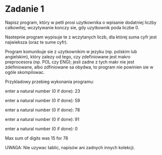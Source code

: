 # Zadanie 1

Napisz program, który w petli prosi uzytkownika o wpisanie dodatniej liczby calkowitej; wczytywanie konczy sie, gdy uzytkownik poda liczbe 0. 

Nastepnie program wypisuje te z wczytanych liczb, dla której suma cyfr jest najwieksza (oraz te sume cyfr).

Program komunikuje sie z uzytkownikim w jezyku (np. polskim lub angielskim), który zalezy od tego, czy zdefiniowane jest makro preprocesora (np. POL czy ENG); jesli zadne z tych makr nie jest zdefiniowane, albo zdfiniowane sa obydwa, to program nie powinien sie w ogóle skompilowac.

Przykladowy przebieg wykonania programu:

enter a natural number (0 if done): 23

enter a natural number (0 if done): 59

enter a natural number (0 if done): 78

enter a natural number (0 if done): 91

enter a natural number (0 if done): 0

Max sum of digits was 15 for 78

UWAGA: Nie uzywac tablic, napisów ani zadnych innych kolekcji.
